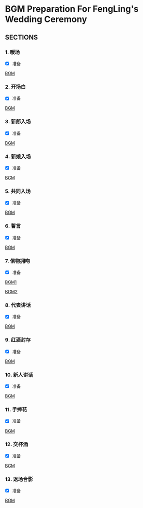 
# BGM Preparation For FengLing's Wedding Ceremony

## SECTIONS


### 1. 暖场

- [x] 准备

[BGM](http://music.163.com/song?id=33395054&userid=430356395)


### 2. 开场白

- [x] 准备

[BGM](http://music.163.com/song?id=5251162&userid=430356395)


### 3. 新郎入场

- [x] 准备

[BGM](http://music.163.com/song?id=540042&userid=430356395)


### 4. 新娘入场

- [x] 准备

[BGM](http://music.163.com/song?id=477458860&userid=430356395)


### 5. 共同入场

- [x] 准备

[BGM](http://music.163.com/song?id=404610&userid=430356395)


### 6. 誓言

- [x] 准备

[BGM](http://music.163.com/song?id=31134621&userid=430356395)


### 7. 信物拥吻

- [x] 准备

[BGM1](http://music.163.com/song?id=486862719&userid=430356395)

[BGM2](http://music.163.com/song?id=29803287&userid=430356395)


### 8. 代表讲话

- [x] 准备

[BGM](http://music.163.com/song?id=1481646929&userid=430356395)


### 9. 红酒封存

- [x] 准备

[BGM](http://music.163.com/song?id=28828076&userid=430356395)


### 10. 新人讲话

- [x] 准备

[BGM](http://music.163.com/song?id=29207819&userid=430356395)


### 11. 手捧花

- [x] 准备

[BGM](http://music.163.com/song?id=421934070&userid=430356395)


### 12. 交杯酒

- [x] 准备

[BGM](http://music.163.com/song?id=28828078&userid=430356395)


### 13. 退场合影

- [x] 准备

[BGM](https://music.163.com/#/song?id=5145730&userid=430356395)

